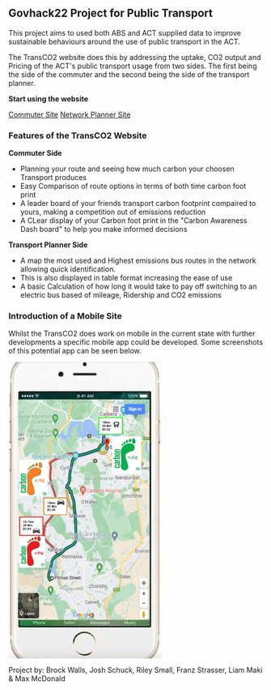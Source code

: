 ## Govhack22 Project for Public Transport  

This project aims to used both ABS and ACT supplied data to improve sustainable behaviours around the use of public transport in the ACT.

The TransCO2 website does this by addressing the uptake, CO2 output and Pricing of the ACT's public transport usage from two sides.
The first being the side of the commuter and the second being the side of the transport planner.

**Start using the website**
  
[Commuter Site](user.md)
[Network Planner Site](Planner_veiw.md)

### Features of the TransCO2 Website

**Commuter Side**
- Planning your route and seeing how much carbon your choosen Transport produces 
- Easy Comparison of route options in terms of both time carbon foot print 
- A leader board of your friends transport carbon footprint compaired to yours, making a competition out of emissions reduction 
- A CLear display of your Carbon foot print in the "Carbon Awareness Dash board" to help you make informed decisions 

**Transport Planner Side**
- A map the most used and Highest emissions bus routes in the network allowing quick identification.
- This is also displayed in table format increasing the ease of use
- A basic Calculation of how long it would take to pay off switching to an electric bus based of mileage, Ridership and CO2 emissions

### Introduction of a Mobile Site
Whilst the TransCO2 does work on mobile in the current state with further developments a specific mobile app could be developed.
Some screenshots of this potential app can be seen below.

<!-- img align="left" width="" height="" src="./moblie.PNG"  NOT USED--> 

<img align="center" width="60%" height="60%" src="./Images/iphoneapp.png"> 





Project by: Brock Walls, Josh Schuck, Riley Small, Franz Strasser, Liam Maki & Max McDonald
